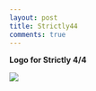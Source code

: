 ```yaml
---
layout: post
title: Strictly44
comments: true
---
```

**Logo for Strictly 4/4**

<div class="image-responsive">
    <img src="{{ site.baseurl }}public/img/strictly44-logo.jpg" />
</div>
